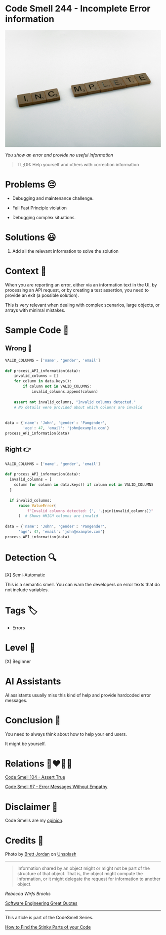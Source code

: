 # Code Smell 244 - Incomplete Error information
            
![Code Smell 244 - Incomplete Error information](Code%20Smell%20244%20-%20Incomplete%20Error%20information.jpg)

*You show an error and provide no useful information*

> TL;DR: Help yourself and others with correction information

# Problems 😔 

- Debugging and maintenance challenge.

- Fail Fast Principle violation

- Debugging complex situations.

# Solutions 😃

1. Add all the relevant information to solve the solution

# Context 💬

When you are reporting an error, either via an information text in the UI, by processing an API request, or by creating a test assertion, you need to provide an exit (a possible solution).

This is very relevant when dealing with complex scenarios, large objects, or arrays with minimal mistakes.

# Sample Code 📖

## Wrong 🚫

<!-- [Gist Url](https://gist.github.com/mcsee/9427d3e30d0485bf431a0dd21db3a40d) -->

```python
VALID_COLUMNS = ['name', 'gender', 'email']

def process_API_information(data):
    invalid_columns = []
    for column in data.keys():
        if column not in VALID_COLUMNS:
            invalid_columns.append(column)
    
    assert not invalid_columns, "Invalid columns detected."  
    # No details were provided about which columns are invalid
     
 
data = {'name': 'John', 'gender': 'Pangender', 
        'age': 47, 'email': 'john@example.com'}
process_API_information(data)
```

## Right 👉

<!-- [Gist Url](https://gist.github.com/mcsee/b7eb7b4def657b3798dea3c0bdcf0809) -->

```python
VALID_COLUMNS = ['name', 'gender', 'email']

def process_API_information(data):
  invalid_columns = [
    column for column in data.keys() if column not in VALID_COLUMNS
  ]
    
  if invalid_columns:
      raise ValueError(
          f"Invalid columns detected: {', '.join(invalid_columns)}"
      )  # Shows WHICH columns are invalid

data = {'name': 'John', 'gender': 'Pangender', 
      'age': 47, 'email': 'john@example.com'}
process_API_information(data)
```

# Detection 🔍

[X] Semi-Automatic 

This is a semantic smell. You can warn the developers on error texts that do not include variables. 

# Tags 🏷️

- Errors

# Level 🔋

[X] Beginner 

# AI Assistants

AI assistants usually miss this kind of help and provide hardcoded error messages.

# Conclusion 🏁

You need to always think about how to help your end users. 

It might be yourself.

# Relations 👩‍❤️‍💋‍👨

[Code Smell 104 - Assert True](https://github.com/mcsee/Software-Design-Articles/tree/main/Articles/Code%20Smells/Code%20Smell%20104%20-%20Assert%20True/readme.md)

[Code Smell 97 - Error Messages Without Empathy](https://github.com/mcsee/Software-Design-Articles/tree/main/Articles/Code%20Smells/Code%20Smell%2097%20-%20Error%20Messages%20Without%20Empathy/readme.md)

# Disclaimer 📘

Code Smells are my [opinion](https://github.com/mcsee/Software-Design-Articles/tree/main/Articles/Blogging/I%20Wrote%20More%20than%2090%20Articles%20on%202021%20Here%20is%20What%20I%20Learned/readme.md).

# Credits 🙏

Photo by [Brett Jordan](https://unsplash.com/@brett_jordanh) on [Unsplash](https://unsplash.com/photos/brown-wooden-blocks-on-white-surface-Xp9WOzF92Jw)  
  
* * *

> Information shared by an object might or might not be part of the structure of that object. That is, the object might compute the information, or it might delegate the request for information to another object.

_Rebecca Wirfs Brooks_ 
 
[Software Engineering Great Quotes](https://github.com/mcsee/Software-Design-Articles/tree/main/Articles/Quotes/Software%20Engineering%20Great%20Quotes/readme.md)

* * *

This article is part of the CodeSmell Series.

[How to Find the Stinky Parts of your Code](https://github.com/mcsee/Software-Design-Articles/tree/main/Articles/Code%20Smells/How%20to%20Find%20the%20Stinky%20parts%20of%20your%20Code/readme.md)